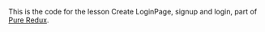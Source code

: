 This is the code for the lesson Create LoginPage, signup and login, part of [Pure Redux](https://daveceddia.com/pure-redux/).
